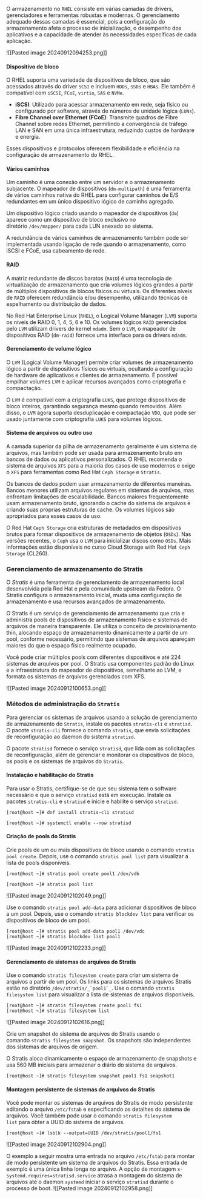 O armazenamento no ``RHEL`` consiste em várias camadas de drivers, gerenciadores e ferramentas robustas e modernas. O gerenciamento adequado dessas camadas é essencial, pois a configuração do armazenamento afeta o processo de inicialização, o desempenho dos aplicativos e a capacidade de atender às necessidades específicas de cada aplicação.

![[Pasted image 20240912094253.png]]


#### Dispositivo de bloco

O RHEL suporta uma variedade de dispositivos de bloco, que são acessados através do driver ``SCSI`` e incluem ``HDDs``, ``SSDs`` e ``HBAs``. Ele também é compatível com ``iSCSI``, ``FCoE``, ``virtio``, ``SAS`` e ``NVMe``. 

- **iSCSI**: Utilizado para acessar armazenamento em rede, seja físico ou configurado por software, através de números de unidade lógica (``LUNs``).
- **Fibre Channel over Ethernet (FCoE)**: Transmite quadros de Fibre Channel sobre redes Ethernet, permitindo a convergência de tráfego LAN e SAN em uma única infraestrutura, reduzindo custos de hardware e energia.

Esses dispositivos e protocolos oferecem flexibilidade e eficiência na configuração de armazenamento do RHEL.

#### Vários caminhos
Um caminho é uma conexão entre um servidor e o armazenamento subjacente. O mapeador de dispositivos (`dm-multipath`) é uma ferramenta de vários caminhos nativa do RHEL para configurar caminhos de E/S redundantes em um único dispositivo lógico de caminho agregado.

Um dispositivo lógico criado usando o mapeador de dispositivos (`dm`) aparece como um dispositivo de bloco exclusivo no diretório `/dev/mapper/` para cada LUN anexado ao sistema.

A redundância de vários caminhos de armazenamento também pode ser implementada usando ligação de rede quando o armazenamento, como iSCSI e FCoE, usa cabeamento de rede.

#### RAID
A matriz redundante de discos baratos (``RAID``) é uma tecnologia de virtualização de armazenamento que cria volumes lógicos grandes a partir de múltiplos dispositivos de blocos físicos ou virtuais. Os diferentes níveis de ``RAID`` oferecem redundância e/ou desempenho, utilizando técnicas de espelhamento ou distribuição de dados.

No Red Hat Enterprise Linux (``RHEL``), o Logical Volume Manager (``LVM``) suporta os níveis de RAID 0, 1, 4, 5, 6 e 10. Os volumes lógicos ``RAID`` gerenciados pelo ``LVM`` utilizam drivers de kernel ``mdadm``. Sem o ``LVM``, o mapeador de dispositivos RAID (``dm-raid``) fornece uma interface para os drivers ``mdadm``.

#### Gerenciamento de volume lógico
O ``LVM`` (Logical Volume Manager) permite criar volumes de armazenamento lógico a partir de dispositivos físicos ou virtuais, ocultando a configuração de hardware de aplicativos e clientes de armazenamento. É possível empilhar volumes ``LVM`` e aplicar recursos avançados como criptografia e compactação.

O ``LVM`` é compatível com a criptografia ``LUKS``, que protege dispositivos de bloco inteiros, garantindo segurança mesmo quando removidos. Além disso, o ``LVM`` agora suporta desduplicação e compactação ``VDO``, que pode ser usado juntamente com criptografia ``LUKS`` para volumes lógicos.

#### Sistema de arquivos ou outro uso
A camada superior da pilha de armazenamento geralmente é um sistema de arquivos, mas também pode ser usada para armazenamento bruto em bancos de dados ou aplicativos personalizados. O RHEL recomenda o sistema de arquivos ``XFS`` para a maioria dos casos de uso modernos e exige o ``XFS`` para ferramentas como Red Hat ``Ceph Storage`` e ``Stratis``.

Os bancos de dados podem usar armazenamento de diferentes maneiras. Bancos menores utilizam arquivos regulares em sistemas de arquivos, mas enfrentam limitações de escalabilidade. Bancos maiores frequentemente usam armazenamento bruto, ignorando o cache do sistema de arquivos e criando suas próprias estruturas de cache. Os volumes lógicos são apropriados para esses casos de uso.

O Red Hat ``Ceph Storage`` cria estruturas de metadados em dispositivos brutos para formar dispositivos de armazenamento de objetos (``OSDs``). Nas versões recentes, o ``Ceph`` usa o ``LVM`` para inicializar discos como ``OSDs``. Mais informações estão disponíveis no curso Cloud Storage with Red Hat`` Ceph Storage`` (CL260).

### Gerenciamento de armazenamento do Stratis
O _Stratis_ é uma ferramenta de gerenciamento de armazenamento local desenvolvida pela Red Hat e pela comunidade upstream da Fedora. O Stratis configura o armazenamento inicial, muda uma configuração de armazenamento e usa recursos avançados de armazenamento.

O Stratis é um serviço de gerenciamento de armazenamento que cria e administra pools de dispositivos de armazenamento físico e sistemas de arquivos de maneira transparente. Ele utiliza o conceito de provisionamento thin, alocando espaço de armazenamento dinamicamente a partir de um pool, conforme necessário, permitindo que sistemas de arquivos apareçam maiores do que o espaço físico realmente ocupado.

Você pode criar múltiplos pools com diferentes dispositivos e até 224 sistemas de arquivos por pool. O Stratis usa componentes padrão do Linux e a infraestrutura do mapeador de dispositivos, semelhante ao LVM, e formata os sistemas de arquivos gerenciados com XFS.

![[Pasted image 20240912100653.png]]

### Métodos de administração do ``Stratis``
Para gerenciar os sistemas de arquivos usando a solução de gerenciamento de armazenamento do ``Stratis``, instale os pacotes `stratis-cli` e `stratisd`. O pacote `stratis-cli` fornece o comando `stratis`, que envia solicitações de reconfiguração ao daemon do sistema `stratisd`. 

O pacote `stratisd` fornece o serviço `stratisd`, que lida com as solicitações de reconfiguração, além de gerenciar e monitorar os dispositivos de bloco, os pools e os sistemas de arquivos do ``Stratis``.

#### Instalação e habilitação do Stratis
Para usar o Stratis, certifique-se de que seu sistema tem o software necessário e que o serviço `stratisd` está em execução. Instale os pacotes `stratis-cli` e `stratisd` e inicie e habilite o serviço `stratisd`.

```shell-session
[root@host ~]# dnf install stratis-cli stratisd

[root@host ~]# systemctl enable --now stratisd
```

#### Criação de pools do Stratis
Crie pools de um ou mais dispositivos de bloco usando o comando `stratis pool create`. Depois, use o comando `stratis pool list` para visualizar a lista de pools disponíveis.
```shell-session
[root@host ~]# stratis pool create pool1 /dev/vdb

[root@host ~]# stratis pool list
```
![[Pasted image 20240912102049.png]]

Use o comando `stratis pool add-data` para adicionar dispositivos de bloco a um pool. Depois, use o comando `stratis blockdev list` para verificar os dispositivos de bloco de um pool.
```shell-session
[root@host ~]# stratis pool add-data pool1 /dev/vdc
[root@host ~]# stratis blockdev list pool1
```
![[Pasted image 20240912102233.png]]

#### Gerenciamento de sistemas de arquivos do Stratis
Use o comando `stratis filesystem create` para criar um sistema de arquivos a partir de um pool. Os links para os sistemas de arquivos Stratis estão no diretório ``/dev/stratis/_`pool1`_``. Use o comando `stratis filesystem list` para visualizar a lista de sistemas de arquivos disponíveis.
```shell-session
[root@host ~]# stratis filesystem create pool1 fs1
[root@host ~]# stratis filesystem list
```
![[Pasted image 20240912102616.png]]

Crie um snapshot do sistema de arquivos do Stratis usando o comando `stratis filesystem snapshot`. Os snapshots são independentes dos sistemas de arquivos de origem.

O Stratis aloca dinamicamente o espaço de armazenamento de snapshots e usa 560 MB iniciais para armazenar o diário do sistema de arquivos.

```shell-session
[root@host ~]# stratis filesystem snapshot pool1 fs1 snapshot1
```

#### Montagem persistente de sistemas de arquivos do Stratis
Você pode montar os sistemas de arquivos do Stratis de modo persistente editando o arquivo `/etc/fstab` e especificando os detalhes do sistema de arquivos. Você também pode usar o comando `stratis filesystem list` para obter a UUID do sistema de arquivos.

```shell-session
[root@host ~]# lsblk --output=UUID /dev/stratis/pool1/fs1
```
![[Pasted image 20240912102904.png]]

O exemplo a seguir mostra uma entrada no arquivo `/etc/fstab` para montar de modo persistente um sistema de arquivos do Stratis. Essa entrada de exemplo é uma única linha longa no arquivo. A opção de montagem `x-systemd.requires=stratisd.service` atrasa a montagem do sistema de arquivos até o daemon `systemd` iniciar o serviço `stratisd` durante o processo de boot.
![[Pasted image 20240912102958.png]]













































